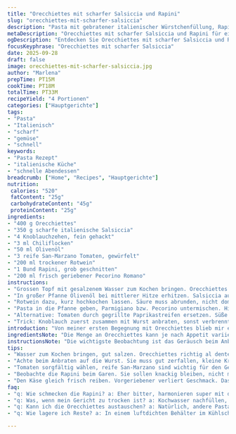 ```yaml
---
title: "Orecchiettes mit scharfer Salsiccia und Rapini"
slug: "orecchiettes-mit-scharfer-salsiccia"
description: "Pasta mit gebratener italienischer Würstchenfüllung, Rapini und Tomaten, gewürzt mit Knoblauch und Chiliflocken. Ein Gericht mit Würze, Biss und Frische dank Rapini, das durch Parmigiano Regiano abrundet. Dabei Feinarbeit bei Garzeiten für al dente und zarte Blattgemüse erforderlich. Perfekt für schnelle, aromatische Hauptmahlzeit ohne Milch, Eier oder Nüsse. Eine leichte Variation mit süßen Paprikastreifen statt Tomaten bringt interessante Süße. Vorbereitungszeit für frische Zutaten, manche Geheimnisse bei der Zubereitung sorgen für tiefes Aroma."
metaDescription: "Orecchiettes mit scharfer Salsiccia und Rapini für eine schnelle, würzige Hauptmahlzeit ohne Milch, Eier oder Nüsse. Frisch und aromatisch."
ogDescription: "Entdecken Sie Orecchiettes mit scharfer Salsiccia und Rapini. Genießen Sie dieses aromatische Gericht mit tiefem Geschmack und tollen Texturen."
focusKeyphrase: "Orecchiettes mit scharfer Salsiccia"
date: 2025-09-28
draft: false
image: orecchiettes-mit-scharfer-salsiccia.jpg
author: "Marlena"
prepTime: PT15M
cookTime: PT18M
totalTime: PT33M
recipeYield: "4 Portionen"
categories: ["Hauptgerichte"]
tags:
- "Pasta"
- "Italienisch"
- "scharf"
- "gemüse"
- "schnell"
keywords:
- "Pasta Rezept"
- "italienische Küche"
- "schnelle Abendessen"
breadcrumb: ["Home", "Recipes", "Hauptgerichte"]
nutrition: 
 calories: "520"
 fatContent: "25g"
 carbohydrateContent: "45g"
 proteinContent: "25g"
ingredients:
- "400 g Orecchiettes"
- "350 g scharfe italienische Salsiccia"
- "4 Knoblauchzehen, fein gehackt"
- "3 ml Chiliflocken"
- "50 ml Olivenöl"
- "3 reife San-Marzano Tomaten, gewürfelt"
- "200 ml trockener Rotwein"
- "1 Bund Rapini, grob geschnitten"
- "200 ml frisch geriebener Pecorino Romano"
instructions:
- "Grossen Topf mit gesalzenem Wasser zum Kochen bringen. Orecchiettes al dente kochen. Wichtig: nicht zu weich, das kann die ganze Textur ruinieren. Abgießen, dabei etwas Kochwasser aufheben. Kurz mit etwas Olivenöl vermischen, damit sie nicht kleben. Beiseitestellen."
- "In großer Pfanne Olivenöl bei mittlerer Hitze erhitzen. Salsiccia aus der Pelle drücken und mit Knoblauch, Chiliflocken grob anbraten. Wichtig, die Würstchen zerfallen lassen. Bräunen bis kleine Krusten entstehen, dadurch Aroma. Dann gewürfelte Tomaten dazugeben. Hitze etwas erhöhen, Flüssigkeit soll gut einkochen. No rush hier; das Geräusch des Blubberns verrät wie viel Flüssigkeit noch drin ist."
- "Rotwein dazu, kurz hochkochen lassen. Säure muss abrunden, nicht dominieren. Rapini grob zerkleinern und in die Pfanne geben. Hitze etwas reduzieren, Zugabe von etwas Kochwasser falls zu trocken. Rapini brauchen nur wenige Minuten – noch knackig, aber nicht hart. Wer komplett weich mag, länger. Ich bevorzuge halb bissfest, bringt Frische gegen die Salsiccia."
- "Pasta in die Pfanne geben, Parmigiano bzw. Pecorino untermischen. Hitze unter Pfanne erhöhen, schnell vermischen, nicht lange stehen lassen – der Käse soll schmelzen, aber nicht klumpig werden. Abschmecken mit Salz, Pfeffer. Wer möchte, Zitronenzeste darüber, gibt frische Note. Servieren in tiefen Tellern, sofort, sonst verliert die Pasta Feuchtigkeit."
- "Alternative: Tomaten durch gegrillte Paprikastreifen ersetzen. Süße Komponente balanciert Schärfe der Wurst. Rapini kann durch Spinat oder Mangold ersetzt werden, bei letzterem Zugabe etwas früher für gleiche Garzeit beachten."
- "Trick: Knoblauch zuerst zusammen mit Wurst anbraten, sonst verbrennt er und macht bitter. Bei zu flüssiger Sauce Kochwasser der Pasta langsam zugeben, nicht zu viel auf einmal – Sauce soll binden, nicht suppig sein."
introduction: "Von meiner ersten Begegnung mit Orecchiettes blieb mir eine Erinnerung an deren dichten Biss und diese kleine Mulde, perfekt für Saucen. Der Versuch mit scharfer italienischer Salsiccia brachte eine kräftige Basis, die fast schon nach robustem Gemüse verlangte. Rapini ist nicht jedermanns Sache, doch beim Rösten und Kombinieren mit Tomaten entsteht diese spürbare Balance zwischen leicht bitteren Blattgemüsen und süß-pikanten Elementen. Die Kombination mit Rotwein öffnet noch weitere Geschmacksdimensionen, deren Rauchigkeit und Säure das Gericht lebendig halten. Von der Vorbereitung bis zum Anrichten zeigen sich ständig Veränderungen in Duft und Farbe, die für mich das eigentliche Kocherlebnis ausmachen."
ingredientsNote: "Die Menge an Orecchiettes kann je nach Appetit variiert werden – 400 g für vier Personen empfehlenswert. Die Salsiccia muss nicht zwingend scharf sein; milde Varianten funktionieren auch, aber dann gern eine frische Chilischote oder mehr Chiliflocken ergänzen. Knoblauch sollte frisch und nicht zu grob gehackt werden, sonst droht ein ungleichmäßiges Anbraten. Rapini im Handel sorgfältig prüfen – oft sind harte Stängel zu entfernen, die sonst zäh bleiben. Wer keinen Parmigiano möchte, nimmt lieber Pecorino oder eine andere würzige Hartkäsealternative, die beim Erhitzen nicht ausflockt. Tomaten je nach Saison anpassen, San Marzano bieten eine gute Süße. Wenn nur Dosentomaten da sind, diese vorher abgegossen und auf die Süße achten."
instructionsNote: "Die wichtigste Beobachtung ist das Geräusch beim Anbraten: Eine Zischlaute und leichtes Knistern bedeuten, dass die Pfanne heiß genug ist. Zu viel Hitze macht die Wurst trocken, zu wenig gibt kein Brataroma. Das Einkochen der Tomaten lässt sich an der Farbe und an der Konsistenz der Sauce ablesen – sie wird dicker und glänzend. Beim Wein aufpassen: kurz kochen lassen, damit der Alkohol weicht, aber die Aromen erhalten bleiben. Rapini nicht zu spät zugeben, sonst wird er zu matschig, lieber knackig etwas anrösten. Das Vermengen der Pasta in der Pfanne erfordert Zügigkeit – sonst klebt der Käse an der Pfanne oder wird gummiartig. Immer genug Käse frisch reiben, vorgeriebener verliert Aroma und Bindekraft. Abschmecken nicht vergessen – Salz hier entscheidend, weil Pasta, Wurst und Käse unterschiedlich würzig sind."
tips:
- "Wasser zum Kochen bringen, gut salzen. Orecchiettes richtig al dente kochen. Immer etwas Kochwasser aufbewahren. Das hilft später, die Sauce zu binden. Textur ist entscheidend. Überkochen vermeiden. Dann zum Abgießen einen Moment warten. Olivenöl hilft gegen das Kleben."
- "Achte beim Anbraten auf die Wurst. Sie muss gut zerfallen, kleine Krusten sind optimal. Hitze variieren. Zischende Geräusche sind gut. Wenn nichts zischt, ist die Pfanne möglicherweise nicht heiß genug. Es entsteht kein Aroma. Etwas Geduld ist nötig."
- "Tomaten sorgfältig wählen, reife San-Marzano sind wichtig für den Geschmack. Vorher kann ich sie kurz im Wasser blanchieren. Das erleichtert das Schälen. Frische Kräuter bringen zusätzliche Frische. Wer keinen Rotwein mag, kann auch Gemüsebrühe verwenden."
- "Beobachte die Rapini beim Garen. Sie sollen knackig bleiben, nicht matschig werden. Ansonsten, Spinat geht auch. Mangold bringen deutlich süßere Noten ins Spiel, achte auf die Garzeiten. Früher dazugeben, um die Texturen zu balancieren."
- "Den Käse gleich frisch reiben. Vorgeriebener verliert Geschmack. Das ist wichtig beim Schmelzen. Beim Vermischen gut umrühren, damit der Käse nicht klumpig wird. Bei Bedarf etwas Kochwasser nachfüllen, um die gewünschte Konsistenz zu erreichen."
faq:
- "q: Wie schmecken die Rapini? a: Eher bitter, harmonieren super mit der Salsiccia. Rösten bringt den Geschmack durch. Zuerst knackig braten, dann erst zum Gericht hinzufügen."
- "q: Was, wenn mein Gericht zu trocken ist? a: Kochwasser nachfüllen, aber schrittweise. Sauce soll binden. Weniger ist mehr, sonst wird es zu suppig. Auf die Konsistenz achten."
- "q: Kann ich die Orecchiettes austauschen? a: Natürlich, andere Pasta funktionieren. Aber die Textur ändert sich. Bei kleinen Variationen die Garzeiten anpassen. Gut beobachten, bis es passt."
- "q: Wie lagere ich Reste? a: In einem luftdichten Behälter im Kühlschrank. Am besten innerhalb von zwei Tagen essen. Gerichte neu aufwärmen mit etwas Wasser, um die Feuchtigkeit zurückzubringen."

---
```

